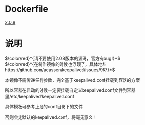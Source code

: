 # Dockerfile
[2.0.8](https://github.com/thusihaveheard/docker/tree/master/keepalived/2.0.8/Dockerfile)

# 说明
$\color{red}*{请不要使用2.0.8版本的源码，官方有bug!}*$  
$\color{red}*{在制作镜像的时候也浮现了，具体地址 https://github.com/acassen/keepalived/issues/987}*$   
 

本镜像不需传递任何参数，完全基于keepalived.conf挂载到容器的方案  

所以容器在启动的时候一定要挂载自定义keepalived.conf文件到容器里/etc/keepalived/keepalived.conf  

具体模板可参考上层的conf目录下的文件  

否则会走默认的keepalived.conf，将毫无意义！
